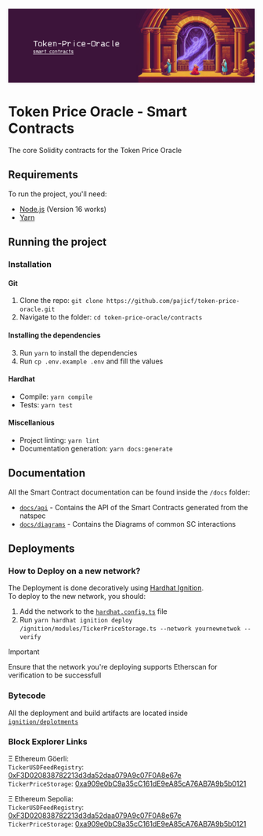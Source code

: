 ![Token Price Oracle - SC - banner](./assets/banner.jpeg)
# Token Price Oracle - Smart Contracts
The core Solidity contracts for the Token Price Oracle

## Requirements
To run the project, you'll need:
- [Node.js](https://nodejs.org/en/) (Version 16 works)
- [Yarn](https://yarnpkg.com/)

## Running the project
### Installation
#### Git
1. Clone the repo: ```git clone https://github.com/pajicf/token-price-oracle.git```
2. Navigate to the folder: ```cd token-price-oracle/contracts```

#### Installing the dependencies
3. Run ```yarn``` to install the dependencies
4. Run ```cp .env.example .env``` and fill the values

#### Hardhat
- Compile: ```yarn compile```
- Tests: ```yarn test```

#### Miscellanious
- Project linting: ```yarn lint```
- Documentation generation: ```yarn docs:generate```

## Documentation
All the Smart Contract documentation can be found inside the `/docs` folder:  
 - [`docs/api`](https://github.com/pajicf/token-price-oracle/tree/main/contracts/docs/api) - Contains the API of the Smart Contracts generated from the natspec
 - [`docs/diagrams`](https://github.com/pajicf/token-price-oracle/tree/main/contracts/docs/diagrams) - Contains the Diagrams of common SC interactions

## Deployments
### How to Deploy on a new network?
The Deployment is done decoratively using [Hardhat Ignition](https://hardhat.org/ignition/docs/getting-started#overview).  
To deploy to the new network, you should:
1. Add the network to the [`hardhat.config.ts`](https://github.com/pajicf/token-price-oracle/blob/main/contracts/hardhat.config.ts) file
2. Run ```yarn hardhat ignition deploy /ignition/modules/TickerPriceStorage.ts --network yournewnetwok --verify```
> [!IMPORTANT]  
> Ensure that the network you're deploying supports Etherscan for verification to be successfull

### Bytecode
All the deployment and build artifacts are located inside [`ignition/deplotments`](https://github.com/pajicf/token-price-oracle/tree/main/contracts/ignition/deployments) 

### Block Explorer Links
Ξ Ethereum Göerli:  
`TickerUSDFeedRegistry`: [0xF3D020838782213d3da52daa079A9c07F0A8e67e](https://goerli.etherscan.io/address/0xF3D020838782213d3da52daa079A9c07F0A8e67e#code)  
`TickerPriceStorage`: [0xa909e0bC9a35cC161dE9eA85cA76AB7A9b5b0121](https://goerli.etherscan.io/address/0xa909e0bC9a35cC161dE9eA85cA76AB7A9b5b0121#code)

Ξ Ethereum Sepolia:  
`TickerUSDFeedRegistry`: [0xF3D020838782213d3da52daa079A9c07F0A8e67e](https://sepolia.etherscan.io/address/0xF3D020838782213d3da52daa079A9c07F0A8e67e#code)  
`TickerPriceStorage`: [0xa909e0bC9a35cC161dE9eA85cA76AB7A9b5b0121](https://sepolia.etherscan.io/address/0xa909e0bC9a35cC161dE9eA85cA76AB7A9b5b0121#code)